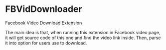 # FBVidDownloader
Facebook Video Download Extension

The main idea is that, when running this extension in Facebook video page, it will get source code of this one and find the video link inside. Then, parse it into option for users use to download.
